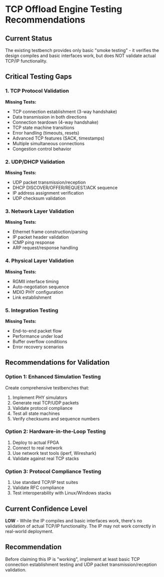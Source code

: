 # TCP Offload Engine Testing Recommendations

## Current Status
The existing testbench provides only basic "smoke testing" - it verifies the design compiles and basic interfaces work, but does NOT validate actual TCP/IP functionality.

## Critical Testing Gaps

### 1. TCP Protocol Validation
**Missing Tests:**
- TCP connection establishment (3-way handshake)
- Data transmission in both directions
- Connection teardown (4-way handshake)
- TCP state machine transitions
- Error handling (timeouts, resets)
- Advanced TCP features (SACK, timestamps)
- Multiple simultaneous connections
- Congestion control behavior

### 2. UDP/DHCP Validation
**Missing Tests:**
- UDP packet transmission/reception
- DHCP DISCOVER/OFFER/REQUEST/ACK sequence
- IP address assignment verification
- UDP checksum validation

### 3. Network Layer Validation
**Missing Tests:**
- Ethernet frame construction/parsing
- IP packet header validation
- ICMP ping response
- ARP request/response handling

### 4. Physical Layer Validation
**Missing Tests:**
- RGMII interface timing
- Auto-negotiation sequence
- MDIO PHY configuration
- Link establishment

### 5. Integration Testing
**Missing Tests:**
- End-to-end packet flow
- Performance under load
- Buffer overflow conditions
- Error recovery scenarios

## Recommendations for Validation

### Option 1: Enhanced Simulation Testing
Create comprehensive testbenches that:
1. Implement PHY simulators
2. Generate real TCP/UDP packets
3. Validate protocol compliance
4. Test all state machines
5. Verify checksums and sequence numbers

### Option 2: Hardware-in-the-Loop Testing
1. Deploy to actual FPGA
2. Connect to real network
3. Use network test tools (iperf, Wireshark)
4. Validate against real TCP stacks

### Option 3: Protocol Compliance Testing
1. Use standard TCP/IP test suites
2. Validate RFC compliance
3. Test interoperability with Linux/Windows stacks

## Current Confidence Level
**LOW** - While the IP compiles and basic interfaces work, there's no validation of actual TCP/IP functionality. The IP may not work correctly in real-world deployment.

## Recommendation
Before claiming this IP is "working", implement at least basic TCP connection establishment testing and UDP packet transmission/reception validation.